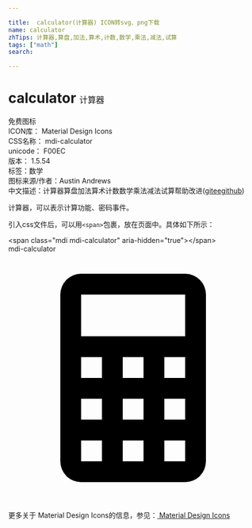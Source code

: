```yaml
---

title:  calculator(计算器) ICON转svg、png下载
name: calculator
zhTips: 计算器,算盘,加法,算术,计数,数学,乘法,减法,试算
tags: ["math"]
search: 

---
```


# calculator  <small style="font-size: 60%;font-weight: 100">计算器</small>


<div class="detail-page">
<p>
<span><span class="badge-success badge">免费图标</span> </span>
<br/>
<span>
ICON库：
<span class="badge-secondary badge">Material Design Icons</span> 
</span>
<br/>
<span>
CSS名称：
<span class="badge-secondary badge">mdi-calculator</span> 
</span>
<br/>
<span>
unicode：
<span class="badge-secondary badge">F00EC</span> 
<copy-btn content='F00EC' btn-title=""></copy-btn>
<copy-btn :content='String.fromCodePoint(parseInt("F00EC", 16))' btn-title="复制U"></copy-btn>
</span>
<br/>
<span>
版本：
<span class="badge-secondary badge">1.5.54</span> 
</span><br/><span>标签：<span class="badge-light badge"><router-link to="/tags/math.html">数学</router-link></span></span>
<br/>
<span>图标来源/作者：<span class="badge-light badge">Austin Andrews</span></span> 
<br/>
<span class="zh-detail">中文描述：<span class="badge-primary badge">计算器</span><span class="badge-primary badge">算盘</span><span class="badge-primary badge">加法</span><span class="badge-primary badge">算术</span><span class="badge-primary badge">计数</span><span class="badge-primary badge">数学</span><span class="badge-primary badge">乘法</span><span class="badge-primary badge">减法</span><span class="badge-primary badge">试算</span><span class="help-link"><span>帮助改进</span>(<a href="https://gitee.com/liuwave/icon-helper/edit/master/json/material/calculator.json" target="_blank" rel="noopener noreferrer">gitee</a><a href="https://github.com/liuwave/icon-helper/edit/master/json/material/calculator.json" target="_blank" rel="noopener noreferrer">github</a></span>)</span><br/>
</p>
</div><div class="description description alert alert-light">计算器，可以表示计算功能、密码事件。</div>
<div class="alert alert-dark">
  <i class="mdi mdi-calculator mdi-48px"></i>
  <i class="mdi mdi-calculator mdi-36px"></i>
  <i class="mdi mdi-calculator mdi-24px"></i>
  <i class="mdi mdi-calculator mdi-18px"></i>
</div>
<div>
  <p>引入css文件后，可以用<code>&lt;span&gt;</code>包裹，放在页面中。具体如下所示：    
  </p>
  <div class="alert alert-primary" style="font-size: 14px">
    &lt;span class="mdi mdi-calculator" aria-hidden="true"&gt;&lt;/span&gt;
    <copy-btn content='<span class="mdi mdi-calculator" aria-hidden="true"></span>'></copy-btn>
  </div>
  <div class="alert alert-secondary">
    <i class="mdi mdi-calculator"
    style="font-size: 24px"
    aria-hidden="true"></i> mdi-calculator
    <copy-btn content="mdi-calculator" btn-title="复制图标名称"></copy-btn>
  </div>
</div>
<div id="svg" class="svg-wrap">
<svg xmlns="http://www.w3.org/2000/svg" viewBox="0 0 24 24"><path d="M7,2H17A2,2 0 0,1 19,4V20A2,2 0 0,1 17,22H7A2,2 0 0,1 5,20V4A2,2 0 0,1 7,2M7,4V8H17V4H7M7,10V12H9V10H7M11,10V12H13V10H11M15,10V12H17V10H15M7,14V16H9V14H7M11,14V16H13V14H11M15,14V16H17V14H15M7,18V20H9V18H7M11,18V20H13V18H11M15,18V20H17V18H15Z" /></svg>
</div>
<detail full-name='mdi-calculator'></detail>
    
<div><p>更多关于 Material Design Icons的信息，参见：<a target="_blank" href="https://iconhelper.cn/material.html"> Material Design Icons</a>
</p></div>
